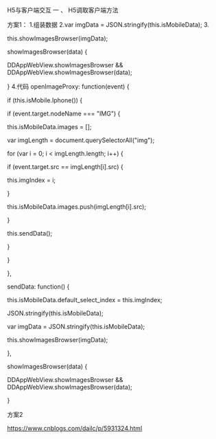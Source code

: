 H5与客户端交互
一 、 H5调取客户端方法

方案1：
1.组装数据
2.var imgData = JSON.stringify(this.isMobileData);
3.
<!-- 调取客户端公共的方法 -->
this.showImagesBrowser(imgData);
<!-- 客户端公共的方法 -->
showImagesBrowser(data) {

DDAppWebView.showImagesBrowser && DDAppWebView.showImagesBrowser(data);

}
4.代码
openImageProxy: function(event) {

if (this.isMobile.Iphone()) {

if (event.target.nodeName === "IMG") {

this.isMobileData.images = [];

var imgLength = document.querySelectorAll("img");

for (var i = 0; i < imgLength.length; i++) {

if (event.target.src == imgLength[i].src) {

this.imgIndex = i;

}

this.isMobileData.images.push(imgLength[i].src);

}

this.sendData();

}

}

},

sendData: function() {

this.isMobileData.default_select_index = this.imgIndex;

JSON.stringify(this.isMobileData);

var imgData = JSON.stringify(this.isMobileData);

this.showImagesBrowser(imgData);

},

showImagesBrowser(data) {

DDAppWebView.showImagesBrowser && DDAppWebView.showImagesBrowser(data);

}



方案2

https://www.cnblogs.com/dailc/p/5931324.html



